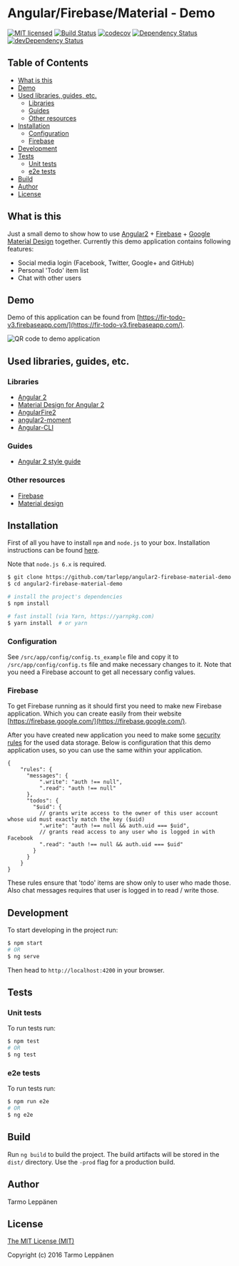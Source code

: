 # Angular/Firebase/Material - Demo
[![MIT licensed](https://img.shields.io/badge/license-MIT-blue.svg)](LICENSE)
[![Build Status](https://travis-ci.org/tarlepp/angular2-firebase-material-demo.png?branch=master)](https://travis-ci.org/tarlepp/angular2-firebase-material-demo)
[![codecov](https://codecov.io/gh/tarlepp/angular2-firebase-material-demo/branch/master/graph/badge.svg)](https://codecov.io/gh/tarlepp/angular2-firebase-material-demo)
[![Dependency Status](https://david-dm.org/tarlepp/angular2-firebase-material-demo.svg)](https://david-dm.org/tarlepp/angular2-firebase-material-demo)
[![devDependency Status](https://david-dm.org/tarlepp/angular2-firebase-material-demo/dev-status.svg)](https://david-dm.org/tarlepp/angular2-firebase-material-demo#info=devDependencies)

## Table of Contents
 * [What is this](#what-is-this)
 * [Demo](#demo)
 * [Used libraries, guides, etc.](#used-libraries-guides-etc)
   * [Libraries](#libraries)
   * [Guides](#guides)
   * [Other resources](#other-resources)
 * [Installation](#installation)
   * [Configuration](#configuration)
   * [Firebase](#firebase)
 * [Development](#development)
 * [Tests](#tests)
   * [Unit tests](#unit-tests)
   * [e2e tests](#e2e-tests)
 * [Build](#build)
 * [Author](#author)
 * [License](#license)

## What is this
Just a small demo to show how to use [Angular2](https://angular.io/) + [Firebase](https://firebase.google.com/) + 
[Google Material Design](https://www.google.com/design/spec/material-design/introduction.html) together. Currently
this demo application contains following features:
 * Social media login (Facebook, Twitter, Google+ and GitHub)
 * Personal 'Todo' item list
 * Chat with other users
 
## Demo
Demo of this application can be found from [https://fir-todo-v3.firebaseapp.com/](https://fir-todo-v3.firebaseapp.com/).

![QR code to demo application](https://raw.github.com/tarlepp/angular2-firebase-material-demo/master/qrcode.png)

## Used libraries, guides, etc.

### Libraries
 * [Angular 2](https://github.com/angular/angular)
 * [Material Design for Angular 2](https://github.com/angular/material2)
 * [AngularFire2](https://github.com/angular/angularfire2)
 * [angular2-moment](https://github.com/urish/angular2-moment)
 * [Angular-CLI](https://github.com/angular/angular-cli)
 
### Guides
 * [Angular 2 style guide](https://angular.io/docs/ts/latest/guide/style-guide.html)
 
### Other resources
 * [Firebase](https://firebase.google.com/)
 * [Material design](https://www.google.com/design/spec/material-design/)

## Installation
First of all you have to install ```npm``` and ```node.js``` to your box. Installation instructions can
be found [here](https://github.com/joyent/node/wiki/Installing-Node.js-via-package-manager). 

Note that ```node.js 6.x``` is required.

```bash
$ git clone https://github.com/tarlepp/angular2-firebase-material-demo.git
$ cd angular2-firebase-material-demo

# install the project's dependencies
$ npm install

# fast install (via Yarn, https://yarnpkg.com)
$ yarn install  # or yarn
```

### Configuration
See ```/src/app/config/config.ts_example``` file and copy it to ```/src/app/config/config.ts``` file and make
necessary changes to it. Note that you need a Firebase account to get all necessary config values.

### Firebase
To get Firebase running as it should first you need to make new Firebase application. Which you can create easily from
their website [https://firebase.google.com/](https://firebase.google.com/).

After you have created new application you need to make some [security rules](https://firebase.google.com/docs/database/security/quickstart) 
for the used data storage. Below is configuration that this demo application uses, so you can use the same within your 
application.

```
{
    "rules": {
      "messages": {
          ".write": "auth !== null",
          ".read": "auth !== null"
      },
      "todos": {
        "$uid": {
          // grants write access to the owner of this user account whose uid must exactly match the key ($uid)
          ".write": "auth !== null && auth.uid === $uid",
          // grants read access to any user who is logged in with Facebook
          ".read": "auth !== null && auth.uid === $uid"
        }
      }
    }
}
```

These rules ensure that 'todo' items are show only to user who made those. Also chat messages requires that user is
logged in to read / write those.

## Development
To start developing in the project run:

```bash
$ npm start
# OR
$ ng serve
```

Then head to `http://localhost:4200` in your browser.

## Tests

### Unit tests
To run tests run:
```bash
$ npm test
# OR
$ ng test
```

### e2e tests
To run tests run:
```bash
$ npm run e2e
# OR
$ ng e2e
```

## Build
Run `ng build` to build the project. The build artifacts will be stored in the `dist/` directory. Use the `-prod` flag for a production build.

## Author
Tarmo Leppänen

## License
[The MIT License (MIT)](LICENSE)

Copyright (c) 2016 Tarmo Leppänen
